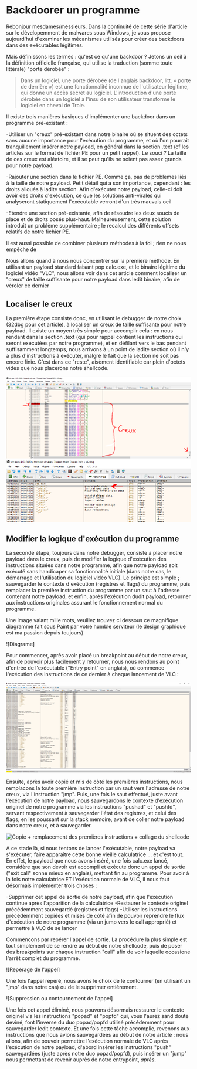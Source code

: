 # Backdoorer un programme

Rebonjour mesdames/messieurs. Dans la continuité de cette série d'article sur le dévelopemment de malwares sous Windows, je vous propose aujourd'hui d'examiner les mécanismes utilisés pour créer des backdoors dans des exécutables légitimes. 

Mais définissons les termes : qu'est ce qu'une backdoor ? Jetons un oeil à la définition officielle française, qui utilise la traduction (somme toute littérale) "porte dérobée" :

>Dans un logiciel, une porte dérobée (de l'anglais backdoor, litt. « porte de derrière ») est une fonctionnalité inconnue de l'utilisateur légitime, qui donne un accès secret au logiciel. L'introduction d'une porte dérobée dans un logiciel à l'insu de son utilisateur transforme le logiciel en cheval de Troie.

Il existe trois manières basiques d'implémenter une backdoor dans un programme pré-existant :

-Utiliser un "creux" pré-existant dans notre binaire où se situent des octets sans aucune importance pour l'exécution du programme, et où l'on pourrait tranquillement insérer notre payload, en général dans la section .text (cf les articles sur le format de fichier PE pour un petit rappel). Le souci ? La taille de ces creux est aléatoire, et il se peut qu'ils ne soient pas assez grands pour notre payload.

-Rajouter une section dans le fichier PE. Comme ça, pas de problèmes liés à la taille de notre payload. Petit détail qui a son importance, cependant : les droits alloués à ladite section. Afin d'exécuter notre payload, celle-ci doit avoir des droits d'exécution, ce que les solutions anti-virales qui analyseront statiquement l'exécutable verront d'un très mauvais oeil

-Etendre une section pré-existante, afin de résoudre les deux soucis de place et de droits posés plus-haut. Malheureusement, cette solution introduit un problème supplémentaire ; le recalcul des différents offsets relatifs de notre fichier PE.

Il est aussi possible de combiner plusieurs méthodes à la foi ; rien ne nous empêche de 

Nous allons quand à nous nous concentrer sur la première méthode. En utilisant un payload standard faisant pop calc.exe, et le binaire légitime du logiciel vidéo "VLC", nous allons voir dans cet article comment localiser un "creux" de taille suffisante pour notre payload dans ledit binaire, afin de véroler ce dernier


## Localiser le creux

La première étape consiste donc, en utilisant le debugger de notre choix (32dbg pour cet article), à localiser un creux de taille suffisante pour notre payload. Il existe un moyen très simple pour accomplir cela : en nous rendant dans la section .text (qui pour rappel contient les instructions qui seront exécutées par notre programme), et en défilant vers le bas pendant suffisamment longtemps, nous arrivons à un point de ladite section où il n'y a plus d'instructions à exécuter, malgré le fait que la section ne soit pas encore finie. C'est dans ce "reste", aisèment identifiable car plein d'octets vides que nous placerons notre shellcode.

![VLC creux](../docs/assets/images/maldev4_creux.png)
![Section .text](../docs/assets/images/maldev4_textsection.png)



## Modifier la logique d'exécution du programme

La seconde étape, toujours dans notre debugger, consiste à placer notre payload dans le creux, puis de modifier la logique d'exécution des instructions situées dans notre programme, afin que notre payload soit exécuté sans handicaper sa fonctionnalité initiale (dans notre cas, le démarrage et l'utilisation du logiciel vidéo VLC). Le principe est simple ; sauvegarder le contexte d'exécution (registres et flags) du programme, puis remplacer la première instruction du programme par un saut à l'adresse contenant notre payload, et enfin, après l'exécution dudit payload, retourner aux instructions originales assurant le fonctionnement normal du programme.

Une image valant mille mots, veuillez trouvez ci dessous ce magnifique diagramme fait sous Paint par votre humble serviteur (le design graphique est ma passion depuis toujours)

![Diagrame]

Pour commencer, après avoir placé un breakpoint au début de notre creux, afin de pouvoir plus facilement y retourner, nous nous rendons au point d'entrée de l'exécutable ("Entry point" en anglais), où commence l'exécution des instructions de ce dernier à chaque lancement de VLC :

![VLC entry point](../docs/assets/images/maldev4_entrypoint.gif)

Ensuite, après avoir copié et mis de côté les premières instructions, nous remplacons la toute première instruction par un saut vers l'adresse de notre creux, via l'instruction "jmp". Puis, une fois le saut effectué, juste avant l'exécution de notre payload, nous sauvegardons le contexte d'exécution originel de notre programme via les instructions "pushad" et "pushfd", servant respectivement à sauvegarder l'état des registres, et celui des flags, en les poussant sur la stack mémoire, avant de coller notre payload dans notre creux, et à sauvegarder.

![Copie + remplacement des premières instructions + collage du shellcode]()

A ce stade là, si nous tentons de lancer l'exécutable, notre payload va s'exécuter, faire apparaître cette bonne vieille calculatrice ... et c'est tout. En effet, le payload que nous avons inséré, une fois calc.exe lancé, considère que son devoir est accompli et exécute donc un appel de sortie ("exit call" sonne mieux en anglais), mettant fin au programme. Pour avoir à la fois notre calculatrice ET l'exécution normale de VLC, il nous faut désormais implémenter trois choses  :

-Supprimer cet appel de sortie de notre payload, afin que l'exécution continue après l'apparition de la calculatrice
-Restaurer le contexte originel précédemment sauvegardé (registres et flags)
-Utiliser les instructions précédemment copiées et mises de côté afin de pouvoir reprendre le flux d'exécution de notre programme (via un jump vers le call approprié) et permettre à VLC de se lancer

Commencons par repérer l'appel de sortie. La procédure la plus simple est tout simplement de se rendre au début de notre shellcode, puis de poser des breakpoints sur chaque instruction "call" afin de voir laquelle occasione l'arrêt complet du programme.

![Repérage de l'appel]

Une fois l'appel repéré, nous avons le choix de le contourner (en utilisant un "jmp" dans notre cas) ou de le supprimer entièrement. 

![Suppression ou contournement de l'appel]

Une fois cet appel éliminé, nous pouvons désormais restaurer le contexte originel via les instructions "popad" et "popfd" qui, vous l'aurez sand doute deviné, font l'inverse du duo popad/popfd utilisé précédemment pour sauvegarder ledit contexte. Et une fois cette tâche accomplie, revenons aux instructions que nous avions sauvegardées au début de notre article : nous allons, afin de pouvoir permettre l'exécution normale de VLC après l'exécution de notre payload, d'abord insérer les instructions "push" sauvegardées (juste après notre duo popad/popfd), puis insérer un "jump" nous permettant de revenir auprès de notre entrypoint, *après*.